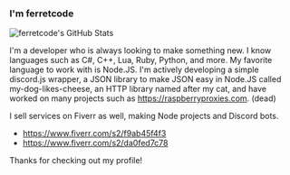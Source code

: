 ### I'm ferretcode

![ferretcode's GitHub Stats](https://github-readme-stats.vercel.app/api?username=ferretcode&count_private=true)

I'm a developer who is always looking to make something new. I know languages such as C#, C++, Lua, Ruby, Python, and more. My favorite language to work with is Node.JS.
I'm actively developing a simple discord.js wrapper, a JSON library to make JSON easy in Node.JS called my-dog-likes-cheese, an HTTP library named after my cat, and have worked on many projects such as https://raspberryproxies.com. (dead)

I sell services on Fiverr as well, making Node projects and Discord bots.

- https://www.fiverr.com/s2/f9ab45f4f3
- https://www.fiverr.com/s2/da0fed7c78

Thanks for checking out my profile!

